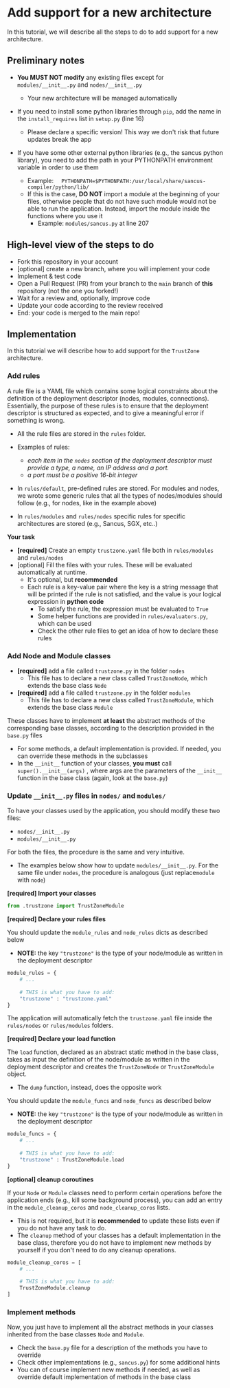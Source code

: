 # Add support for a new architecture

In this tutorial, we will describe all the steps to do to add support for a new architecture.

## Preliminary notes

- **You MUST NOT modify** any existing files except for `modules/__init__.py` and `nodes/__init__.py`
  - Your new architecture will be managed automatically
  
- If you need to install some python libraries through `pip`, add the name in the `install_requires` list in `setup.py` (line 16)
  - Please declare a specific version! This way we don't risk that future updates break the app
  
- If you have some other external python libraries (e.g., the sancus python library), you need to add the path in your PYTHONPATH environment variable in order to use them
  - Example: `  PYTHONPATH=$PYTHONPATH:/usr/local/share/sancus-compiler/python/lib/`
  - If this is the case, **DO NOT** import a module at the beginning of your files, otherwise people that do not have such module would not be able to run the application. Instead, import the module inside the functions where you use it
    - Example: `modules/sancus.py` at line 207

## High-level view of the steps to do

- Fork this repository in your account
- [optional] create a new branch, where you will implement your code
- Implement & test code
- Open a Pull Request (PR) from your branch to the `main` branch of **this** repository (not the one you forked!)
- Wait for a review and, optionally, improve code
- Update your code according to the review received
- End: your code is merged to the main repo!

## Implementation

In this tutorial we will describe how to add support for the `TrustZone` architecture.

### Add rules

A rule file is a YAML file which contains some logical constraints about the definition of the deployment descriptor (nodes, modules, connections). Essentially, the purpose of these rules is to ensure that the deployment descriptor is structured as expected, and to give a meaningful error if something is wrong. 

- All the rule files are stored in the `rules` folder.

- Examples of rules: 
  - *each item in the `nodes` section of the deployment descriptor must provide a type, a name, an IP address and a port.* 
  - *a port must be a positive 16-bit integer*
- In `rules/default`, pre-defined rules are stored. For modules and nodes, we wrote some generic rules that all the types of nodes/modules should follow (e.g., for nodes, like in the example above)
- In `rules/modules` and `rules/nodes` specific rules for specific architectures are stored (e.g., Sancus, SGX, etc..)

**Your task**

- **[required]** Create an empty `trustzone.yaml` file both in `rules/modules` and `rules/nodes`
- [optional] Fill the files with your rules. These will be evaluated automatically at runtime.
  - It's optional, but **recommended**
  - Each rule is a key-value pair where the key is a string message that will be printed if the rule is not satisfied, and the value is your logical expression in **python code**
    - To satisfy the rule, the expression must be evaluated to `True`
    - Some helper functions are provided in `rules/evaluators.py`, which can be used
    - Check the other rule files to get an idea of how to declare these rules

### Add Node and Module classes

- **[required]** add a file called `trustzone.py` in the folder `nodes`
  - This file has to declare a new class called `TrustZoneNode`, which extends the base class `Node`
- **[required]** add a file called `trustzone.py` in the folder `modules`
  - This file has to declare a new class called `TrustZoneModule`, which extends the base class `Module`

These classes have to implement **at least** the abstract methods of the corresponding base classes, according to the description provided in the `base.py` files
- For some methods, a default implementation is provided. If needed, you can override these methods in the subclasses
- In the `__init__` function of your classes, **you must**  call `super().__init__(args)` , where args are the parameters of the `__init__` function in the base class (again, look at the `base.py`)

### Update `__init__.py` files in `nodes/` and `modules/`

To have your classes used by the application, you should modify these two files:

- `nodes/__init__.py` 
- `modules/__init__.py`

For both the files, the procedure is the same and very intuitive.

- The examples below show how to update `modules/__init__.py`. For the same file under `nodes`, the procedure is analogous (just replace`module` with `node`)

**[required] Import your classes** 

```python
from .trustzone import TrustZoneModule
```

**[required] Declare your rules files**

You should update the `module_rules`  and `node_rules` dicts as described below

- **NOTE:** the key `"trustzone"` is the type of your node/module as written in the deployment descriptor

```python
module_rules = {
    # ...
	
    # THIS is what you have to add:
    "trustzone" : "trustzone.yaml"
}
```

The application will automatically fetch the `trustzone.yaml` file inside the `rules/nodes` or `rules/modules` folders.

**[required] Declare your load function**

The `load` function, declared as an abstract static method in the base class, takes as input the definition of the node/module as written in the deployment descriptor and creates the `TrustZoneNode` or `TrustZoneModule` object.

- The `dump` function, instead, does the opposite work

You should update the `module_funcs` and `node_funcs` as described below

- **NOTE:** the key `"trustzone"` is the type of your node/module as written in the deployment descriptor

```python
module_funcs = {
    # ...
	
    # THIS is what you have to add:
    "trustzone" : TrustZoneModule.load
}
```

**[optional] cleanup coroutines**

If your `Node` or `Module` classes need to perform certain operations before the application ends (e.g., kill some background process), you can add an entry in the `module_cleanup_coros` and `node_cleanup_coros` lists.

- This is not required, but it is **recommended** to update these lists even if you do not have any task to do.
- The `cleanup` method of your classes has a default implementation in the base class, therefore you do not have to implement new methods by yourself if you don't need to do any cleanup operations.

```python
module_cleanup_coros = [
    # ...
	
    # THIS is what you have to add:
	TrustZoneModule.cleanup
]
```

### Implement methods

Now, you just have to implement all the abstract methods in your classes inherited from the base classes `Node` and `Module`. 

- Check the `base.py` file for a description of the methods you have to override
- Check other implementations (e.g., `sancus.py`) for some additional hints
- You can of course implement new methods if needed, as well as override default implementation of methods in the base class